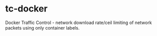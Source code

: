 # tc-docker
Docker Traffic Control - network download rate/ceil limiting of network packets using only container labels.
